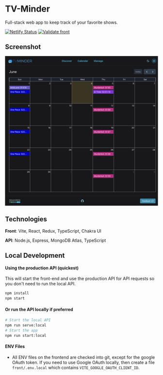 # TV-Minder

Full-stack web app to keep track of your favorite shows.

[![Netlify Status](https://api.netlify.com/api/v1/badges/c0c8f001-1839-4c79-a338-de51cf4cd991/deploy-status)](https://app.netlify.com/sites/tv-minder/deploys) [![Validate front](https://github.com/trybick/tv-minder/actions/workflows/front-validate.yml/badge.svg)](https://github.com/trybick/tv-minder/actions/workflows/front-validate.yml)

## Screenshot

<p align="center">
<img src="./demo.png" width="800px"/>
</p>

## Technologies

**Front**: Vite, React, Redux, TypeScript, Chakra UI

**API**: Node.js, Express, MongoDB Atlas, TypeScript

## Local Development

#### Using the production API (quickest)

This will start the front-end and use the production API for API requests so you don't need to run the local API.

```bash
npm install
npm start
```

#### Or run the API locally if preferred

```bash
# Start the local API
npm run serve:local
# Start the app
npm run start:local
```

#### ENV Files

- All ENV files on the frontend are checked into git, except for the google OAuth token. If you need to use Google OAuth locally, then create a file `front/.env.local` which contains `VITE_GOOGLE_OAUTH_CLIENT_ID`.
